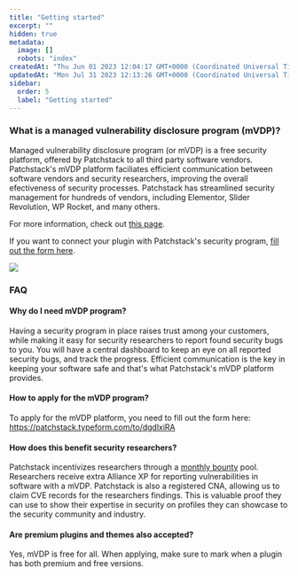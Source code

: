 ```yaml
---
title: "Getting started"
excerpt: ""
hidden: true
metadata: 
  image: []
  robots: "index"
createdAt: "Thu Jun 01 2023 12:04:17 GMT+0000 (Coordinated Universal Time)"
updatedAt: "Mon Jul 31 2023 12:13:26 GMT+0000 (Coordinated Universal Time)"
sidebar:
  order: 5
  label: "Getting started"
---
```



### What is a managed vulnerability disclosure program (mVDP)?
Managed vulnerability disclosure program (or mVDP) is a free security platform, offered by Patchstack to all third party software vendors. Patchstack's mVDP platform faciliates efficient communication between software vendors and security researchers, improving the overall efectiveness of security processes.
Patchstack has streamlined security management for hundreds of vendors, including Elementor, Slider Revolution, WP Rocket, and many others. 

For more information, check out <a href="https://patchstack.com/for-plugins/" target="_blank">this page</a>. 

If you want to connect your plugin with Patchstack's security program, <a href="https://patchstack.typeform.com/to/dgdlxiRA" target="_blank">fill out the form here</a>.

![](@images/mvdp-portal.png)


### FAQ
#### Why do I need mVDP program?
Having a security program in place raises trust among your customers, while making it easy for security researchers to report found security bugs to you. You will have a central dashboard to keep an eye on all reported security bugs, and track the progress. Efficient communication is the key in keeping your software safe and that's what Patchstack's mVDP platform provides. 

#### How to apply for the mVDP program?
To apply for the mVDP platform, you need to fill out the form here:
https://patchstack.typeform.com/to/dgdlxiRA


#### How does this benefit security researchers?
Patchstack incentivizes researchers through a <a href="https://patchstack.com/bug-bounty/" target="_blank">monthly bounty</a> pool. Researchers receive extra Alliance XP for reporting vulnerabilities in software with a mVDP. Patchstack is also a registered CNA, allowing us to claim CVE records for the researchers findings. This is valuable proof they can use to show their expertise in security on profiles they can showcase to the security community and industry.


#### Are premium plugins and themes also accepted?
Yes, mVDP is free for all. When applying, make sure to mark when a plugin has both premium and free versions.